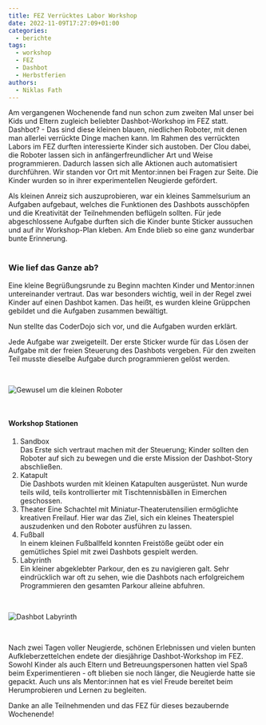 ```yaml
---
title: FEZ Verrücktes Labor Workshop
date: 2022-11-09T17:27:09+01:00
categories:
  - berichte
tags:
  - workshop
  - FEZ
  - Dashbot
  - Herbstferien
authors:
  - Niklas Fath
---
```

Am vergangenen Wochenende fand nun schon zum zweiten Mal unser bei Kids und Eltern zugleich beliebter Dashbot-Workshop im FEZ statt. Dashbot? - Das sind diese kleinen blauen, niedlichen Roboter, mit denen man allerlei verrückte Dinge machen kann. Im Rahmen des verrückten Labors im FEZ durften interessierte Kinder sich austoben. Der Clou dabei, die Roboter lassen sich in anfängerfreundlicher Art und Weise programmieren. Dadurch lassen sich alle Aktionen auch automatisiert durchführen. Wir standen vor Ort mit Mentor:innen bei Fragen zur Seite. Die Kinder wurden so in ihrer experimentellen Neugierde gefördert.

Als kleinen Anreiz sich auszuprobieren, war ein kleines Sammelsurium an Aufgaben aufgebaut, welches die Funktionen des Dashbots ausschöpfen und die Kreativität der Teilnehmenden beflügeln sollten. Für jede abgeschlossene Aufgabe durften sich die Kinder bunte Sticker aussuchen und auf ihr Workshop-Plan kleben. Am Ende blieb so eine ganz wunderbar bunte Erinnerung.\
&nbsp;

### Wie lief das Ganze ab?

Eine kleine Begrüßungsrunde zu Beginn machten Kinder und Mentor:innen untereinander vertraut. Das war besonders wichtig, weil in der Regel zwei Kinder auf einen Dashbot kamen. Das heißt, es wurden kleine Grüppchen gebildet und die Aufgaben zusammen bewältigt.

Nun stellte das CoderDojo sich vor, und die Aufgaben wurden erklärt.

Jede Aufgabe war zweigeteilt. Der erste Sticker wurde für das Lösen der Aufgabe mit der freien Steuerung des Dashbots vergeben. Für den zweiten Teil musste dieselbe Aufgabe durch programmieren gelöst werden.
&nbsp; 

&nbsp; 

![](/images/cms/fezworkshop.jpg "Gewusel um die kleinen Roboter")

&nbsp; 

#### Workshop Stationen

1. Sandbox\
   Das Erste sich vertraut machen mit der Steuerung; Kinder sollten den Roboter auf sich zu bewegen und die erste Mission der Dashbot-Story abschließen.
2. Katapult\
   Die Dashbots wurden mit kleinen Katapulten ausgerüstet. Nun wurde teils wild, teils kontrollierter mit Tischtennisbällen in Eimerchen geschossen.
3. Theater
   Eine Schachtel mit Miniatur-Theaterutensilien ermöglichte kreativen Freilauf. Hier war das Ziel, sich ein kleines Theaterspiel auszudenken und den Roboter ausführen zu lassen.
4. Fußball\
   In einem kleinen Fußballfeld konnten Freistöße geübt oder ein gemütliches Spiel mit zwei Dashbots gespielt werden.
5. Labyrinth\
   Ein kleiner abgeklebter Parkour, den es zu navigieren galt. Sehr eindrücklich war oft zu sehen, wie die Dashbots nach erfolgreichem Programmieren den gesamten Parkour alleine abfuhren.
   &nbsp; 

&nbsp; 

![](/images/cms/dashbotlabyrinth.jpg "Dashbot Labyrinth")

&nbsp; 

Nach zwei Tagen voller Neugierde, schönen Erlebnissen und vielen bunten Aufkleberzettelchen endete der diesjährige Dashbot-Workshop im FEZ. Sowohl Kinder als auch Eltern und Betreuungspersonen hatten viel Spaß beim Experimentieren - oft blieben sie noch länger, die Neugierde hatte sie gepackt. Auch uns als Mentor:innen hat es viel Freude bereitet beim Herumprobieren und Lernen zu begleiten.

Danke an alle Teilnehmenden und das FEZ für dieses bezaubernde Wochenende!